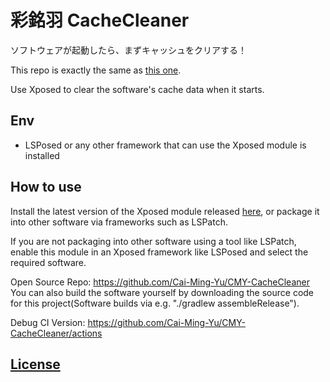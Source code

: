 # 彩銘羽 CacheCleaner
ソフトウェアが起動したら、まずキャッシュをクリアする！

This repo is exactly the same as [this one](https://github.com/Cai-Ming-Yu/CMY-CacheCleaner).

Use Xposed to clear the software's cache data when it starts.

## Env
- LSPosed or any other framework that can use the Xposed module is installed

## How to use
Install the latest version of the Xposed module released [here](https://github.com/Cai-Ming-Yu/Cai_Ming_Yu.CacheCleaner/releases), or package it into other software via frameworks such as LSPatch.

If you are not packaging into other software using a tool like LSPatch, enable this module in an Xposed framework like LSPosed and select the required software.

Open Source Repo: https://github.com/Cai-Ming-Yu/CMY-CacheCleaner
You can also build the software yourself by downloading the source code for this project(Software builds via e.g. "./gradlew assembleRelease").

Debug CI Version: https://github.com/Cai-Ming-Yu/CMY-CacheCleaner/actions

## [License](https://github.com/Cai-Ming-Yu/Cai_Ming_Yu.CacheCleaner/blob/C-M-Y/LICENSE)